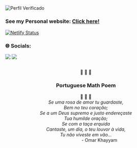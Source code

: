 

<!--
**felipersteles/felipersteles** is a ✨ _special_ ✨ repository because its `README.md` (this file) appears on your GitHub profile.

Here are some ideas to get you started:
-->

##

<div align="left">
<img src="https://img.shields.io/static/v1?label=VERIFIED&message=felipersteles&color=ededed&style=for-the-badge&logo=GitHub" alt="Perfil Verificado"> 
</div>

### See my Personal website: [Click here!](https://felipersteles.netlify.app/)
[![Netlify Status](https://api.netlify.com/api/v1/badges/3cb96b51-6e17-44a8-ba60-86ef1e253b8b/deploy-status)](https://app.netlify.com/sites/felipersteles/deploys)

### 🌐 Socials:
  <a href="https://www.linkedin.com/in/felipsteles/" target="_blank"><img src="https://img.shields.io/badge/-LinkedIn-%230077B5?style=for-the-badge&logo=linkedin&logoColor=white" target="_blank"></a> 
  <a href="https://twitter.com/felipsteles" target="_blank"><img src="https://img.shields.io/badge/Twitter-1DA1F2?style=for-the-badge&logo=twitter&logoColor=white"></a> 

##

<div align="center">
   🐫 🐫 🐫 <h3> Portuguese Math Poem</h3> 🐫 🐫 🐫 
</div>


<div align="center">
  <i>
 Se uma rosa de amor tu guardaste,<br/>
 Bem no teu coração;<br/>
 Se a um Deus supremo e justo endereçaste<br/>
 Tua humilde oração;<br/>
 Se com a taça erquida<br/>
 Cantaste, um dia, o teu louvor à vida,<br/>
 Tu não viveste em vão...
  </i>
</div>
<div align="end">
- Omar Khayyam&emsp;&emsp;&emsp;&emsp;&emsp;&emsp;&emsp;&emsp;&emsp;&emsp;&emsp;
 </div>
